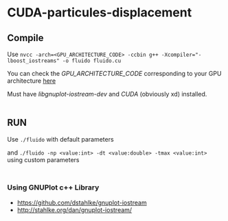 # CUDA-particules-displacement

## Compile
Use  `nvcc -arch=<GPU_ARCHITECTURE_CODE> -ccbin g++ -Xcompiler="-lboost_iostreams" -o fluido fluido.cu`

You can check the *GPU_ARCHITECTURE_CODE* corresponding to your GPU architecture <a href="https://arnon.dk/matching-sm-architectures-arch-and-gencode-for-various-nvidia-cards/" target="_blank">here</a>

Must have *libgnuplot-iostream-dev* and *CUDA* (obviously xd) installed.
<br>
<br>
## RUN 
Use `./fluido` with default parameters

and `./fluido -np <value:int> -dt <value:double> -tmax <value:int>` using custom parameters
<br>
<br>
##

### Using GNUPlot c++ Library 
  * https://github.com/dstahlke/gnuplot-iostream
  * http://stahlke.org/dan/gnuplot-iostream/
